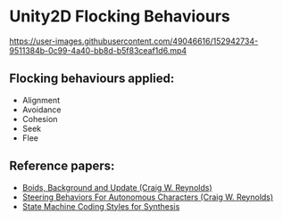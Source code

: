 # Unity2D Flocking Behaviours

https://user-images.githubusercontent.com/49046616/152942734-9511384b-0c99-4a40-bb8d-b5f83ceaf1d6.mp4

## Flocking behaviours applied:
- Alignment
- Avoidance
- Cohesion
- Seek
- Flee

## Reference papers:
- [Boids, Background and Update (Craig W. Reynolds)](http://www.red3d.com/cwr/boids/)
- [Steering Behaviors For Autonomous Characters (Craig W. Reynolds)](http://www.red3d.com/cwr/steer/gdc99/)
- [State Machine Coding Styles for Synthesis](http://www.sunburst-design.com/papers/CummingsSNUG1998SJ_FSM.pdf)
